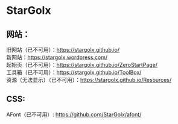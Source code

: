 # StarGolx
## 网站：
旧网站（已不可用）：https://stargolx.github.io/
<br>
新网站：https://stargolx.wordpress.com/
<br>
起始页（已不可用）：https://stargolx.github.io/ZeroStartPage/
<br>
工具箱（已不可用）：https://stargolx.github.io/ToolBox/
<br>
资源（无法显示）（已不可用）：https://stargolx.github.io/Resources/
<br>
## CSS:
AFont（已不可用）: https://github.com/StarGolx/afont/
